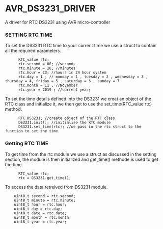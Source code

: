 # AVR_DS3231_DRIVER
A driver  for RTC DS3231 using AVR micro-controller

### SETTING RTC TIME
To set the DS3231 RTC time to your current time we use a struct to contain all the required parameters.

          RTC_value rtc;
          rtc.second = 00; //seconds
          rtc.minute = 10; //minutes
          rtc.hour = 23; //hours in 24 hour system
          rtc.day = 1 ; // monday = 1 , tuesday = 2 , wednesday = 3 , thursday = 4, friday = 5 , saturday = 6 , sunday = 7
          rtc.month = 11 ; //November 
          rtc.year = 2019 ; //current year;
  
To set the time details defined into the  DS3231 we creat an object of the RTC class and initialize it, we then get to use the set_time(RTC_value rtc) method.
          
          RTC DS3231; //create object of the RTC class
          DS3231.init(); //initialize the RTC module
          DS3231.set_time(rtc); //we pass in the rtc struct to the function to set the time
          
 ### Getting RTC TIME
 To get time from the rtc module we use a struct as discussed in the setting section, the module is then initialized and get_time() methode is used to get the time.
 
          RTC_value rtc;
          rtc = DS3231.get_time();
          
 To access the data retreived from DS3231 module.
 
        uint8_t second = rtc.second;
        uint8_t minute = rtc.minute;
        uint8_t hour = rtc.hour;
        uint8_t day = rtc.day;
        uint8_t date = rtc.date;
        uint8_t month = rtc.month;
        uint8_t year = rtc.year;
          
